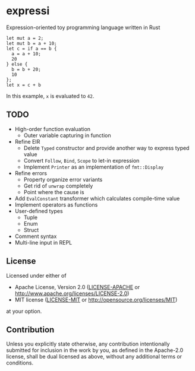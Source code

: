 # expressi

Expression-oriented toy programming language written in Rust

```
let mut a = 2;
let mut b = a + 10;
let c = if a == b {
  a = a + 10;
  20
} else {
  b = b + 20;
  10
};
let x = c + b
```

In this example, `x` is evaluated to `42`.

## TODO

- High-order function evaluation
  - Outer variable capturing in function
- Refine EIR
  - Delete `Typed` constructor and provide another way to express typed value
  - Convert `Follow`, `Bind`, `Scope` to let-in expression
  - Implement `Printer` as an implementation of `fmt::Display`
- Refine errors
  - Property organize error variants
  - Get rid of `unwrap` completely
  - Point where the cause is
- Add `EvalConstant` transformer which calculates compile-time value
- Implement operators as functions
- User-defined types
  - Tuple
  - Enum
  - Struct
- Comment syntax
- Multi-line input in REPL

## License

Licensed under either of

 * Apache License, Version 2.0
   ([LICENSE-APACHE](LICENSE-APACHE) or http://www.apache.org/licenses/LICENSE-2.0)
 * MIT license
   ([LICENSE-MIT](LICENSE-MIT) or http://opensource.org/licenses/MIT)

at your option.

## Contribution

Unless you explicitly state otherwise, any contribution intentionally submitted
for inclusion in the work by you, as defined in the Apache-2.0 license, shall be
dual licensed as above, without any additional terms or conditions.
